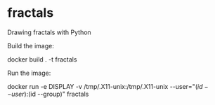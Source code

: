 # fractals

Drawing fractals with Python

Build the image:

docker build . -t fractals

Run the image:

docker run -e DISPLAY -v /tmp/.X11-unix:/tmp/.X11-unix --user="$(id --user):$(id --group)" fractals
